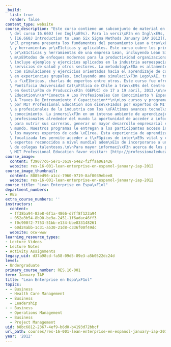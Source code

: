 ```yaml
---
_build:
  list: true
  render: false
content_type: website
course_description: "Este curso contiene un subconjunto de material en espa\xF1ol\
  \ del curso 16.660J (en Ingl\xE9s). Para la versi\xF3n en Ingl\xE9s, por favor vea\
  \ [16.660J Introduction to Lean Six Sigma Methods January IAP 2012](/courses/16-660j-introduction-to-lean-six-sigma-methods-january-iap-2012/).\n\
  \nEl programa presenta los fundamentos del pensamiento Lean a trav\xE9s de conceptos\
  \ y herramientas pr\xE1cticas y aplicables. Este curso cubre los principios fundamentales,\
  \ pr\xE1cticas y herramientas de una empresa Lean, incluyendo Lean Six Sigma y otros\
  \ m\xE9todos de enfoques modernos para la productividad organizacional. El curso\
  \ incluye ejemplos y ejercicios aplicados en la industria aeroespacial, automotriz,\
  \ servicios de salud y otros sectores. La metodolog\xEDa es altamente interactiva\
  \ con simulaciones y ejercicios orientados hacia el aprendizaje de conceptos aplicados\
  \ en experiencias grupales, incluyendo una simulaci\xF3n Lego\xAE, tour virtual\
  \ a f\xE1bricas, charlas de expertos entre otros. Este curso fue ofrecido en la\
  \ Pontificia Universidad Cat\xF3lica de Chile a trav\xE9s del Centro de Excelencia\
  \ en Gesti\xF3n de Producci\xF3n (GEPUC) de 17 a 19 abril, 2013.\n\n## MIT Professional\
  \ Education\n\n**Conecta A Los Profesionales Con Conocimiento Y Expertise Avanzado\
  \ A Traves De Entrenamiento Y Capacitacion**\n\nLos cursos y programas ofrecidos\
  \ por MIT Professional Education son dise\xF1ados por expertos de MIT para conectar\
  \ a profesionales de la industria con los \xFAltimos avances tecnol\xF3gicos y de\
  \ conocimiento. La inmersi\xF3n en un intenso ambiente de aprendizaje permite a\
  \ profesionales alrededor del mundo la oportunidad de acceder a informaci\xF3n crucial\
  \ para nutrir sus carreras, generar un mayor desarrollo empresarial e impactar al\
  \ mundo. Nuestros programas le entregan a los participantes acceso inigualable a\
  \ los mayores expertos de cada \xE1rea. Esta experiencia de aprendizaje altamente\
  \ focalizada les permite acceder a t\xF3picos de inter\xE9s vital y compartir con\
  \ expertos reconocidos a nivel mundial adem\xE1s de incorporarse a una red internacional\
  \ de colegas talentosos.\n\nPara mayor informaci\xF3n acerca de los programas de\
  \ MIT Professional Education favor visitar: [http://professionaleducation.mit.edu](https://professional.mit.edu/)."
course_image:
  content: f39077c6-5e71-3619-64e2-f2ffaa061426
  website: res-16-001-lean-enterprise-en-espanol-january-iap-2012
course_image_thumbnail:
  content: 8085ed96-a1cc-7960-9719-8af0039ebee8
  website: res-16-001-lean-enterprise-en-espanol-january-iap-2012
course_title: "Lean Enterprise en Espa\xF1ol"
department_numbers:
- RES
extra_course_numbers: ''
instructors:
  content:
  - ff38ba94-82e8-6f1a-4866-d7ff8f123a94
  - 052a3b54-8b90-be9a-2451-1f6adac46ff3
  - f0c900f2-7753-51bb-e134-bbe833148261
  - 60d24abb-1c31-a530-21d8-c336f00f49dc
  website: ocw-www
learning_resource_types:
- Lecture Videos
- Lecture Notes
- Activity Assignments
legacy_uid: d37a98cd-fa58-09d5-89e3-a5b0522dc24d
level:
- Undergraduate
primary_course_number: RES.16-001
term: January IAP
title: "Lean Enterprise en Espa\xF1ol"
topics:
- - Business
  - Health Care Management
- - Business
  - Leadership
- - Business
  - Operations Management
- - Business
  - Project Management
uid: b8bc6812-2367-4ef9-b6d0-b4193d72bbcf
url_path: courses/res-16-001-lean-enterprise-en-espanol-january-iap-2012
year: '2012'
---
```

